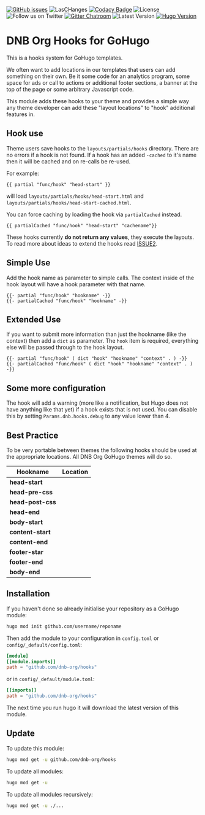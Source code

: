 [![GitHub issues](https://img.shields.io/github/issues-raw/dnb-org/hooks?logo=github&style=for-the-badge)](https://github.com/dnb-org/hooks/issues) ![LasCHanges](https://img.shields.io/github/last-commit/dnb-org/hooks?color=%23ff7700&logo=github&style=for-the-badge) [![Codacy Badge](https://img.shields.io/codacy/grade/1aa52a19ae5b42efa80f04157a29ae8d?logo=codacy&style=for-the-badge)](https://www.codacy.com/gh/dnb-org/hooks/dashboard) ![License](https://img.shields.io/github/license/dnb-org/hooks?logo=github&style=for-the-badge) ![Follow us on Twitter](https://img.shields.io/twitter/follow/hugonewsletter?color=%231DA1F2&logo=twitter&style=for-the-badge) [![Gitter Chatroom](https://img.shields.io/gitter/room/dnb-org/community?color=%23ed1965&logo=gitter&style=for-the-badge)](https://gitter.im/dnb-org/community) ![Latest Version](https://img.shields.io/github/v/tag/dnb-org/hooks?color=%23ed1965&label=Release&logo=hugo&logoColor=%23ffffff&sort=semver&style=for-the-badge) [![Hugo Version](https://img.shields.io/badge/Hugo-0.88.1-%23ed1965&?style=for-the-badge&logo=hugo&color=ed1965&?cacheSeconds=maxAge)](https://gohugo.io/)

# DNB Org Hooks for GoHugo

This is a hooks system for GoHugo templates.

We often want to add locations in our templates that users can add something on their own. Be it some code for an analytics program, some space for ads or call to actions or additional footer sections, a banner at the top of the page or some arbitrary Javascript code.

This module adds these hooks to your theme and provides a simple way any theme developer can add these "layout locations" to "hook" additional features in.

## Hook use

Theme users save hooks to the `layouts/partials/hooks` directory. There are no errors if a hook is not found. If a hook has an added `-cached` to it's name then it will be cached and on re-calls be re-used. 

For example:

```gotemplate
{{ partial "func/hook" "head-start" }}
```

will load `layouts/partials/hooks/head-start.html` and `layouts/partials/hooks/head-start-cached.html`.

You can force caching by loading the hook via `partialCached` instead.

```gotemplate
{{ partialCached "func/hook" "head-start" "cachename"}}
```

These hooks currently **do not return any values**, they execute the layouts. To read more about ideas to extend the hooks read [ISSUE2](https://github.com/dnb-org/hooks/issues/2).

## Simple Use

Add the hook name as parameter to simple calls. The context inside of the hook layout will have a hook parameter with that name.

```gotemplate
{{- partial "func/hook" "hookname" -}}
{{- partialCached "func/hook" "hookname" -}}
```

## Extended Use

If you want to submit more information than just the hookname (like the context) then add a `dict` as parameter. The `hook` item is required, everything else will be passed through to the hook layout.

```gotemplate
{{- partial "func/hook" ( dict "hook" "hookname" "context" . ) -}}
{{- partialCached "func/hook" ( dict "hook" "hookname" "context" . ) -}}
```

## Some more configuration

The hook will add a warning (more like a notification, but Hugo does not have anything like that yet) if a hook exists that is not used. You can disable this by setting `Params.dnb.hooks.debug` to any value lower than 4.

## Best Practice

To be very portable between themes the following hooks should be used at the appropriate locations. All DNB Org GoHugo themes will do so. 

| Hookname | Location |
| --- | --- |
| **head-start** | |
| **head-pre-css** | |
| **head-post-css** | |
| **head-end** | |
| **body-start** | |
| **content-start** | |
| **content-end** | |
| **footer-star** | |
| **footer-end** | |
| **body-end** | |

## Installation

If you haven't done so already initialise your repository as a GoHugo module:

```bash
hugo mod init github.com/username/reponame
```

Then add the module to your configuration in `config.toml` or `config/_default/config.toml`:

```toml
[module]
[[module.imports]]
path = "github.com/dnb-org/hooks"
```

or in `config/_default/module.toml`:

```toml
[[imports]]
path = "github.com/dnb-org/hooks"
```

The next time you run hugo it will download the latest version of this module.

## Update

To update this module:

```bash
hugo mod get -u github.com/dnb-org/hooks
```

To update all modules:

```bash
hugo mod get -u
```

To update all modules recursively:

```bash
hugo mod get -u ./...
```

